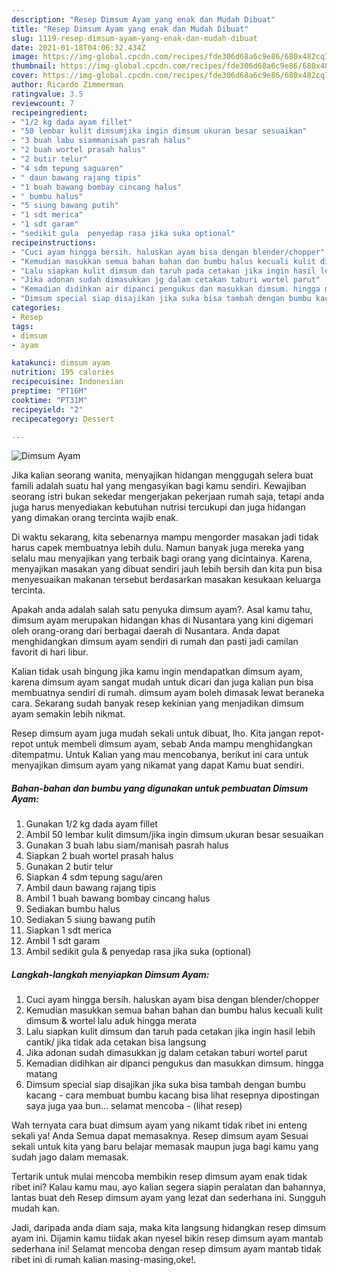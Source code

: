 ```yaml
---
description: "Resep Dimsum Ayam yang enak dan Mudah Dibuat"
title: "Resep Dimsum Ayam yang enak dan Mudah Dibuat"
slug: 1119-resep-dimsum-ayam-yang-enak-dan-mudah-dibuat
date: 2021-01-18T04:06:32.434Z
image: https://img-global.cpcdn.com/recipes/fde306d68a6c9e86/680x482cq70/dimsum-ayam-foto-resep-utama.jpg
thumbnail: https://img-global.cpcdn.com/recipes/fde306d68a6c9e86/680x482cq70/dimsum-ayam-foto-resep-utama.jpg
cover: https://img-global.cpcdn.com/recipes/fde306d68a6c9e86/680x482cq70/dimsum-ayam-foto-resep-utama.jpg
author: Ricardo Zimmerman
ratingvalue: 3.5
reviewcount: 7
recipeingredient:
- "1/2 kg dada ayam fillet"
- "50 lembar kulit dimsumjika ingin dimsum ukuran besar sesuaikan"
- "3 buah labu siammanisah pasrah halus"
- "2 buah wortel prasah halus"
- "2 butir telur"
- "4 sdm tepung saguaren"
- " daun bawang rajang tipis"
- "1 buah bawang bombay cincang halus"
- " bumbu halus"
- "5 siung bawang putih"
- "1 sdt merica"
- "1 sdt garam"
- "sedikit gula  penyedap rasa jika suka optional"
recipeinstructions:
- "Cuci ayam hingga bersih. haluskan ayam bisa dengan blender/chopper"
- "Kemudian masukkan semua bahan bahan dan bumbu halus kecuali kulit dimsum &amp; wortel lalu aduk hingga merata"
- "Lalu siapkan kulit dimsum dan taruh pada cetakan jika ingin hasil lebih cantik/ jika tidak ada cetakan bisa langsung"
- "Jika adonan sudah dimasukkan jg dalam cetakan taburi wortel parut"
- "Kemadian didihkan air dipanci pengukus dan masukkan dimsum. hingga matang"
- "Dimsum special siap disajikan jika suka bisa tambah dengan bumbu kacang cara membuat bumbu kacang bisa lihat resepnya dipostingan saya juga yaa bun... selamat mencoba           (lihat resep)"
categories:
- Resep
tags:
- dimsum
- ayam

katakunci: dimsum ayam 
nutrition: 195 calories
recipecuisine: Indonesian
preptime: "PT16M"
cooktime: "PT31M"
recipeyield: "2"
recipecategory: Dessert

---
```



![Dimsum Ayam](https://img-global.cpcdn.com/recipes/fde306d68a6c9e86/680x482cq70/dimsum-ayam-foto-resep-utama.jpg)

Jika kalian seorang wanita, menyajikan hidangan menggugah selera buat famili adalah suatu hal yang mengasyikan bagi kamu sendiri. Kewajiban seorang istri bukan sekedar mengerjakan pekerjaan rumah saja, tetapi anda juga harus menyediakan kebutuhan nutrisi tercukupi dan juga hidangan yang dimakan orang tercinta wajib enak.

Di waktu  sekarang, kita sebenarnya mampu mengorder masakan jadi tidak harus capek membuatnya lebih dulu. Namun banyak juga mereka yang selalu mau menyajikan yang terbaik bagi orang yang dicintainya. Karena, menyajikan masakan yang dibuat sendiri jauh lebih bersih dan kita pun bisa menyesuaikan makanan tersebut berdasarkan masakan kesukaan keluarga tercinta. 



Apakah anda adalah salah satu penyuka dimsum ayam?. Asal kamu tahu, dimsum ayam merupakan hidangan khas di Nusantara yang kini digemari oleh orang-orang dari berbagai daerah di Nusantara. Anda dapat menghidangkan dimsum ayam sendiri di rumah dan pasti jadi camilan favorit di hari libur.

Kalian tidak usah bingung jika kamu ingin mendapatkan dimsum ayam, karena dimsum ayam sangat mudah untuk dicari dan juga kalian pun bisa membuatnya sendiri di rumah. dimsum ayam boleh dimasak lewat beraneka cara. Sekarang sudah banyak resep kekinian yang menjadikan dimsum ayam semakin lebih nikmat.

Resep dimsum ayam juga mudah sekali untuk dibuat, lho. Kita jangan repot-repot untuk membeli dimsum ayam, sebab Anda mampu menghidangkan ditempatmu. Untuk Kalian yang mau mencobanya, berikut ini cara untuk menyajikan dimsum ayam yang nikamat yang dapat Kamu buat sendiri.

<!--inarticleads1-->

##### Bahan-bahan dan bumbu yang digunakan untuk pembuatan Dimsum Ayam:

1. Gunakan 1/2 kg dada ayam fillet
1. Ambil 50 lembar kulit dimsum/jika ingin dimsum ukuran besar sesuaikan
1. Gunakan 3 buah labu siam/manisah pasrah halus
1. Siapkan 2 buah wortel prasah halus
1. Gunakan 2 butir telur
1. Siapkan 4 sdm tepung sagu/aren
1. Ambil  daun bawang rajang tipis
1. Ambil 1 buah bawang bombay cincang halus
1. Sediakan  bumbu halus
1. Sediakan 5 siung bawang putih
1. Siapkan 1 sdt merica
1. Ambil 1 sdt garam
1. Ambil sedikit gula &amp; penyedap rasa jika suka (optional)




<!--inarticleads2-->

##### Langkah-langkah menyiapkan Dimsum Ayam:

1. Cuci ayam hingga bersih. haluskan ayam bisa dengan blender/chopper
1. Kemudian masukkan semua bahan bahan dan bumbu halus kecuali kulit dimsum &amp; wortel lalu aduk hingga merata
1. Lalu siapkan kulit dimsum dan taruh pada cetakan jika ingin hasil lebih cantik/ jika tidak ada cetakan bisa langsung
1. Jika adonan sudah dimasukkan jg dalam cetakan taburi wortel parut
1. Kemadian didihkan air dipanci pengukus dan masukkan dimsum. hingga matang
1. Dimsum special siap disajikan jika suka bisa tambah dengan bumbu kacang - cara membuat bumbu kacang bisa lihat resepnya dipostingan saya juga yaa bun... selamat mencoba -           (lihat resep)




Wah ternyata cara buat dimsum ayam yang nikamt tidak ribet ini enteng sekali ya! Anda Semua dapat memasaknya. Resep dimsum ayam Sesuai sekali untuk kita yang baru belajar memasak maupun juga bagi kamu yang sudah jago dalam memasak.

Tertarik untuk mulai mencoba membikin resep dimsum ayam enak tidak ribet ini? Kalau kamu mau, ayo kalian segera siapin peralatan dan bahannya, lantas buat deh Resep dimsum ayam yang lezat dan sederhana ini. Sungguh mudah kan. 

Jadi, daripada anda diam saja, maka kita langsung hidangkan resep dimsum ayam ini. Dijamin kamu tiidak akan nyesel bikin resep dimsum ayam mantab sederhana ini! Selamat mencoba dengan resep dimsum ayam mantab tidak ribet ini di rumah kalian masing-masing,oke!.

